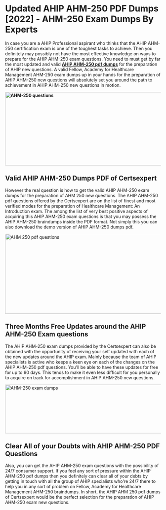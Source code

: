 <h1><strong>Updated AHIP AHM-250 PDF Dumps [2022] - AHM-250 Exam Dumps By Experts&nbsp;</strong></h1>
<p><span style="font-weight: 400;">In case you are a AHIP Professional aspirant who thinks that the AHIP AHM-250 certification exam is one of the toughest tasks to achieve. Then you definitely may possibly not have the most effective knowledge on ways to prepare for the AHIP AHM-250 exam questions. You need to must get by far the most updated and valid <strong><a href="https://www.certsexpert.com/AHM-250-pdf-questions.html">AHIP AHM-250 pdf dumps</a></strong> for the preparation of AHIP new questions. A valid Fellow, Academy for Healthcare Management AHM-250 exam dumps up in your hands for the preparation of AHIP AHM-250 new questions will absolutely set you around the path to achievement in AHIP AHM-250 new questions in motion.</span></p>
<p><span style="font-weight: 400;"><strong><img style="display: block; margin-left: auto; margin-right: auto;" src="https://i.ibb.co/QXh983F/73475278-2429792180625311-4586132736837681152-n.jpg" alt="AHM-250 questions" width="632" height="238" /></strong></span></p>
<h2><strong>Valid AHIP AHM-250 Dumps PDF of Certsexpert</strong></h2>
<p><span style="font-weight: 400;">However the real question is how to get the valid AHIP AHM-250 exam dumps for the preparation of AHM 250 new questions. The AHIP AHM-250 pdf questions offered by the Certsexpert are on the list of finest and most verified modes for the preparation of Healthcare Management: An Introduction exam. The among the list of very best positive aspects of acquiring this AHIP AHM-250 exam questions is that you may possess the AHIP AHM-250 braindumps inside the PDF format. Not simply this you can also download the demo version of AHIP AHM-250 dumps pdf.</span></p>
<p><span style="font-weight: 400;"><img style="display: block; margin-left: auto; margin-right: auto;" src="https://i.ibb.co/Jd8hN2L/76714008-3182067705200142-8735104740007870464-n.jpg" alt="AHM 250 pdf questions" width="701" height="259" /></span></p>
<h2><strong>Three Months Free Updates around the AHIP AHM-250 Exam questions</strong></h2>
<p><span style="font-weight: 400;">The AHIP AHM-250 exam dumps provided by the Certsexpert can also be obtained with the opportunity of receiving your self updated with each of the new updates around the AHIP exam. Mainly because the team of AHIP specialists is active who keeps a keen eye on each of the changes on the AHIP AHM-250 pdf questions. You'll be able to have these updates for free for up to 90 days. This tends to make it even less difficult for you personally to acquire on track for accomplishment in AHIP AHM-250 new questions.</span></p>
<p><span style="font-weight: 400;"><a href="https://www.certsexpert.com/AHM-250-pdf-questions.html"><img style="display: block; margin-left: auto; margin-right: auto;" src="https://i.ibb.co/TMnKrkJ/75398236-424489711531572-5064688549987614720-n.jpg" alt="AHM-250 exam dumps" width="714" height="158" /></a></span></p>
<h2><strong>Clear All of your Doubts with AHIP AHM-250 PDF Questions</strong></h2>
<p>Also, you can get the AHIP AHM-250 exam questions with the possibility of 24/7 consumer support. If you feel any sort of pressure within the AHIP AHM-250 pdf dumps then you definitely can clear all of your debts by getting in touch with all the group of AHIP specialists who're 24/7 there to help you in any sort of problem on Fellow, Academy for Healthcare Management AHM-250 braindumps. In short, the AHIP AHM 250 pdf dumps of Certsexpert would be the perfect selection for the preparation of AHIP AHM-250 exam new questions.</p>
